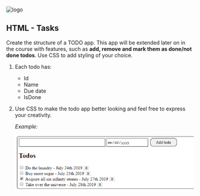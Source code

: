 <img src="https://webassets.telerikacademy.com/images/default-source/logos/telerik-academy.svg)" alt="logo" width="300px" style="margin-top: 20px;"/>

## HTML - Tasks

Create the structure of a TODO app. This app will be extended later on in the course with features, such as **add, remove and mark them as done/not done todos**. Use CSS to add styling of your choice.

1.  Each todo has:

    - Id
    - Name
    - Due date
    - IsDone

1.  Use CSS to make the todo app better looking and feel free to express your creativity.

    _Example:_

    !['todo-app'](./imgs/example-solution.png)
